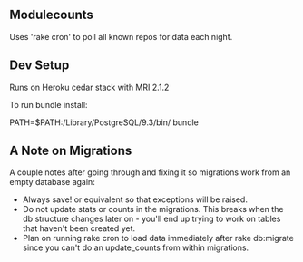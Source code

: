 Modulecounts
------------

Uses 'rake cron' to poll all known repos for data each night.



Dev Setup
---------

Runs on Heroku cedar stack with MRI 2.1.2

To run bundle install:

   PATH=$PATH:/Library/PostgreSQL/9.3/bin/ bundle


A Note on Migrations
--------------------

A couple notes after going through and fixing it so migrations work from an
empty database again:

- Always save! or equivalent so that exceptions will be raised.
- Do not update stats or counts in the migrations. This breaks when
  the db structure changes later on - you'll end up trying to work on
  tables that haven't been created yet.
- Plan on running rake cron to load data immediately after rake
  db:migrate since you can't do an update_counts from within
  migrations.
